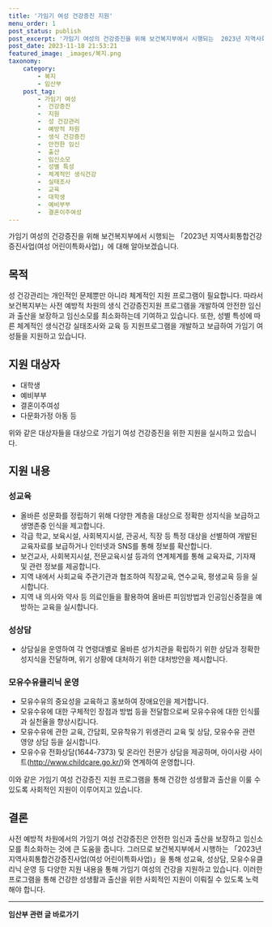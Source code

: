 ```yaml
---
title: '가임기 여성 건강증진 지원'
menu_order: 1
post_status: publish
post_excerpt: '가임기 여성의 건강증진을 위해 보건복지부에서 시행되는  2023년 지역사회통합건강증진사업 여성 어린이특화사업  에 대해 알아보겠습니다.'
post_date: 2023-11-18 21:53:21
featured_image: _images/복지.png
taxonomy:
    category:
        - 복지
        - 임산부
    post_tag:
        - 가임기 여성
        -  건강증진
        -  지원
        -  성 건강관리
        -  예방적 차원
        -  생식 건강증진
        -  안전한 임신
        -  출산
        -  임신소모
        -  성별 특성
        -  체계적인 생식건강
        -  실태조사
        -  교육
        -  대학생
        -  예비부부
        -  결혼이주여성
---
```



가임기 여성의 건강증진을 위해 보건복지부에서 시행되는 「2023년 지역사회통합건강증진사업(여성 어린이특화사업)」에 대해 알아보겠습니다.

## 목적

성 건강관리는 개인적인 문제뿐만 아니라 체계적인 지원 프로그램이 필요합니다. 따라서 보건복지부는 사전 예방적 차원의 생식 건강증진지원 프로그램을 개발하여 안전한 임신과 출산을 보장하고 임신소모를 최소화하는데 기여하고 있습니다. 또한, 성별 특성에 따른 체계적인 생식건강 실태조사와 교육 등 지원프로그램을 개발하고 보급하여 가임기 여성들을 지원하고 있습니다.

## 지원 대상자

- 대학생
- 예비부부
- 결혼이주여성
- 다문화가정 아동 등

위와 같은 대상자들을 대상으로 가임기 여성 건강증진을 위한 지원을 실시하고 있습니다.

## 지원 내용

### 성교육

- 올바른 성문화를 정립하기 위해 다양한 계층을 대상으로 정확한 성지식을 보급하고 생명존중 인식을 제고합니다.
- 각급 학교, 보육시설, 사회복지시설, 관공서, 직장 등 특정 대상을 선별하여 개발된 교육자료를 보급하거나 인터넷과 SNS를 통해 정보를 확산합니다.
- 보건교사, 사회복지시설, 전문교육시설 등과의 연계체계를 통해 교육자료, 기자재 및 관련 정보를 제공합니다.
- 지역 내에서 사회교육 주관기관과 협조하여 직장교육, 연수교육, 평생교육 등을 실시합니다.
- 지역 내 의사와 약사 등 의료인들을 활용하여 올바른 피임방법과 인공임신중절을 예방하는 교육을 실시합니다.

### 성상담

- 상담실을 운영하여 각 연령대별로 올바른 성가치관을 확립하기 위한 상담과 정확한 성지식을 전달하며, 위기 상황에 대처하기 위한 대처방안을 제시합니다.

### 모유수유클리닉 운영

- 모유수유의 중요성을 교육하고 홍보하여 장애요인을 제거합니다.
- 모유수유에 대한 구체적인 장점과 방법 등을 전달함으로써 모유수유에 대한 인식률과 실천율을 향상시킵니다.
- 모유수유에 관한 교육, 간담회, 모유착유기 위생관리 교육 및 상담, 모유수유 관련 영양 상담 등을 실시합니다.
- 모유수유 전화상담(1644-7373) 및 온라인 전문가 상담을 제공하며, 아이사랑 사이트(http://www.childcare.go.kr/)와 연계하여 운영합니다.

이와 같은 가임기 여성 건강증진 지원 프로그램을 통해 건강한 성생활과 출산을 이룰 수 있도록 사회적인 지원이 이루어지고 있습니다.

## 결론

사전 예방적 차원에서의 가임기 여성 건강증진은 안전한 임신과 출산을 보장하고 임신소모를 최소화하는 것에 큰 도움을 줍니다. 그러므로 보건복지부에서 시행하는 「2023년 지역사회통합건강증진사업(여성 어린이특화사업)」을 통해 성교육, 성상담, 모유수유클리닉 운영 등 다양한 지원 내용을 통해 가임기 여성의 건강을 지원하고 있습니다. 이러한 프로그램을 통해 건강한 성생활과 출산을 위한 사회적인 지원이 이뤄질 수 있도록 노력해야 합니다.
<!-- wp:separator -->
<hr class="wp-block-separator has-alpha-channel-opacity"/>
<!-- /wp:separator -->

<!-- wp:group {"backgroundColor":"base","layout":{"type":"constrained"}} -->
<div class="wp-block-group has-base-background-color has-background"><!-- wp:paragraph {"align":"center","fontSize":"medium"} -->
<p class="has-text-align-center has-large-font-size"><strong>임산부 관련 글 바로가기</strong></p>
<!-- /wp:paragraph -->


<!-- wp:latest-posts
{"categories":[{"id":22654,"count":19,"description":"","link":"https://uknowlaw.com/category/%ec%9e%84%ec%82%b0%eb%b6%80/","name":"임산부","slug":"임산부","taxonomy":"category","parent":0,"meta":[],"_links":{"self":[{"href":"https://uknowlaw.com/wp-json/wp/v2/categories/22654"}],"collection":[{"href":"https://uknowlaw.com/wp-json/wp/v2/categories"}],"about":[{"href":"https://uknowlaw.com/wp-json/wp/v2/taxonomies/category"}],"wp:post_type":[{"href":"https://uknowlaw.com/wp-json/wp/v2/posts?categories=22654"}],"curies":[{"name":"wp","href":"https://api.w.org/{rel}","templated":true}]}}],"postsToShow":100,"excerptLength":28,"postLayout":"grid","columns":2,"featuredImageAlign":"left","featuredImageSizeSlug":"large","fontSize":"small"} /--></div>
<!-- /wp:group -->